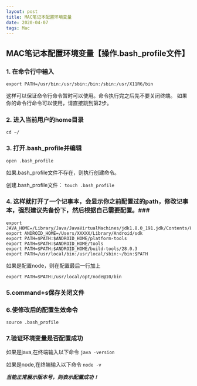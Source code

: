 ```yaml
---
layout: post
title: MAC笔记本配置环境变量
date: 2020-04-07
tags: Mac    
---
```


## MAC笔记本配置环境变量【操作.bash_profile文件】

### 1. 在命令行中输入
 `export PATH=/usr/bin:/usr/sbin:/bin:/sbin:/usr/X11R6/bin`

这样可以保证命令行命令暂时可以使用。命令执行完之后先不要关闭终端。
 如果你的命令行命令可以使用，请直接跳到第2步。

### 2. 进入当前用户的home目录
 `cd ~/`

### 3. 打开.bash_profile并编辑
 `open .bash_profile`

如果.bash_profile文件不存在，则执行创建命令。

创建.bash_profile文件：
 `touch .bash_profile`

### 4. 这样就打开了一个记事本，会显示你之前配置过的path，修改记事本，强烈建议先备份下，然后根据自己需要配置。### 

```shell
export JAVA_HOME=/Library/Java/JavaVirtualMachines/jdk1.8.0_191.jdk/Contents/Home
export ANDROID_HOME=/Users/XXXXX/Library/Android/sdk
export PATH=$PATH:$ANDROID_HOME/platform-tools 
export PATH=$PATH:$ANDROID_HOME/tools
export PATH=$PATH:$ANDROID_HOME/build-tools/28.0.3  
export PATH=/usr/local/bin:/usr/local/sbin:~/bin:$PATH
```

如果是配置node，则在配置最后一行加上

```shell
export PATH=$PATH:/usr/local/opt/node@10/bin
```

### 5.command+s保存关闭文件

### 6.使修改后的配置生效命令
 `source .bash_profile`

### 7.验证环境变量是否配置成功

如果是java,在终端输入以下命令
 `java -version`

如果是node,在终端输入以下命令
 `node -v`

***当能正常展示版本号，则表示配置成功！***